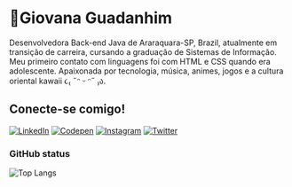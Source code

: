 
# 🎐Giovana Guadanhim 

Desenvolvedora Back-end Java de Araraquara-SP, Brazil, atualmente em transição de carreira, cursando a graduação de Sistemas de Informação. Meu primeiro contato com linguagens foi com HTML e CSS quando era adolescente.
Apaixonada por tecnologia, música, animes, jogos e a cultura oriental kawaii ૮₍ ˶ᵔ ᵕ ᵔ˶ ₎ა.

## Conecte-se comigo! 
[![LinkedIn](https://img.shields.io/badge/LinkedIn-83cbff?style=for-the-badge&logo=linkedin&logoColor=0E76A8)](https://www.linkedin.com/in/giovana-guadanhim-/) [![Codepen](https://img.shields.io/badge/Codepen-83cbff?style=for-the-badge&logo=codepen)](https://codepen.io/Guadanhim) [![Instagram](https://img.shields.io/badge/Instagram-83cbff?style=for-the-badge&logo=Instagram)](https://www.instagram.com/giovana_guadanhim/) [![Twitter](https://img.shields.io/badge/Twitter-83cbff?style=for-the-badge&logo=Twitter)](https://twitter.com/GioGuadanhimDev) 

### GitHub status
![Top Langs](https://github-readme-stats-git-masterrstaa-rickstaa.vercel.app/api/top-langs/?username=Guadanhim&layout=compact&bg_color=83cbff&border_color=000&title_color=000&text_color=000)
